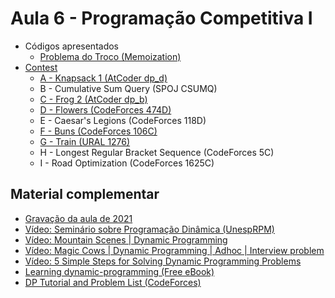 # Aula 6 - Programação Competitiva I

- Códigos apresentados
    - [Problema do Troco (Memoization)](./Códigos/troco_pd.cpp)
- [Contest](https://vjudge.net/contest/497731)
    - [A - Knapsack 1 (AtCoder dp_d)](./Códigos/Knapsack1.cpp)
    - B - Cumulative Sum Query (SPOJ CSUMQ)
    - [C - Frog 2 (AtCoder dp_b)](./Códigos/Frog2.cpp)
    - [D - Flowers (CodeForces 474D)](./Códigos/Flowers.cpp)
    - E - Caesar's Legions (CodeForces 118D)
    - [F - Buns (CodeForces 106C)](./Códigos/Buns.cpp)
    - [G - Train (URAL 1276)](./Códigos/Train.cpp)
    - H - Longest Regular Bracket Sequence (CodeForces 5C)
    - I - Road Optimization (CodeForces 1625C)


<h2>Material complementar</h2>

- [Gravação da aula de 2021](https://youtu.be/pL7I1ce1FUk)
- [Vídeo: Seminário sobre Programação Dinâmica (UnespRPM)](https://youtu.be/xYDOE8hG7Uk)
- [Vídeo: Mountain Scenes | Dynamic Programming](https://www.youtube.com/watch?v=pPgBZqY_Xh0)
- [Vídeo: Magic Cows | Dynamic Programming | Adhoc | Interview problem](https://www.youtube.com/watch?v=_tur2nPkIKo)
- [Vídeo: 5 Simple Steps for Solving Dynamic Programming Problems](https://www.youtube.com/watch?v=aPQY__2H3tE)
- [Learning dynamic-programming (Free eBook)](https://riptutorial.com/Download/dynamic-programming.pdf)
- [DP Tutorial and Problem List (CodeForces)](https://codeforces.com/blog/entry/67679)